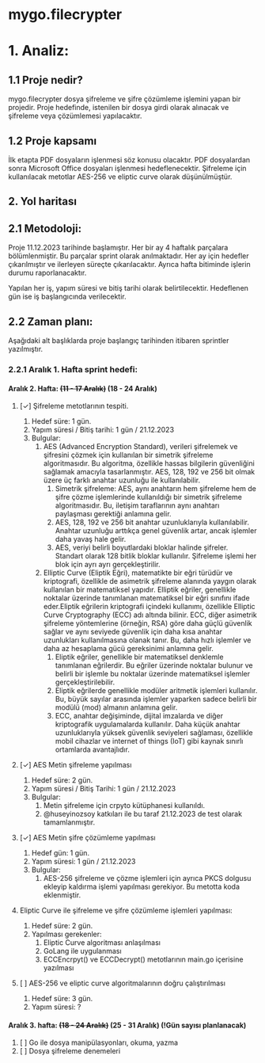 # mygo.filecrypter
# 1. Analiz:
## 1.1 Proje nedir?

mygo.filecrypter dosya şifreleme ve şifre çözümleme işlemini yapan bir projedir. Proje hedefinde, istenilen bir dosya girdi olarak alınacak ve şifreleme veya çözümlemesi yapılacaktır. 

## 1.2 Proje kapsamı

İlk etapta PDF dosyaların işlenmesi söz konusu olacaktır. PDF dosyalardan sonra Microsoft Office dosyaları işlenmesi hedeflenecektir. Şifreleme için kullanılacak metotlar AES-256 ve eliptic curve olarak düşünülmüştür. 

## 2. Yol haritası

## 2.1 Metodoloji:

Proje 11.12.2023 tarihinde başlamıştır. Her bir ay 4 haftalık parçalara bölümlenmiştir. Bu parçalar sprint olarak anılmaktadır. Her ay için hedefler çıkarılmıştır ve ilerleyen süreçte çıkarılacaktır. Ayrıca hafta bitiminde işlerin durumu raporlanacaktır. 

Yapılan her iş, yapım süresi ve bitiş tarihi olarak belirtilecektir. Hedeflenen gün ise iş başlangıcında verilecektir. 

## 2.2 Zaman planı:
Aşağıdaki alt başlıklarda proje başlangıç tarihinden itibaren sprintler yazılmıştır. 

### 2.2.1 Aralık 1. Hafta sprint hedefi:

#### Aralık 2. Hafta: ~~(11 - 17 Aralık)~~ (18 - 24 Aralık)
1. [&#x2713;] Şifreleme metotlarının tespiti.
   1. Hedef süre: 1 gün.
   2. Yapım süresi / Bitiş tarihi: 1 gün / 21.12.2023
   3. Bulgular: 
      1. AES (Advanced Encryption Standard), verileri şifrelemek ve şifresini çözmek için kullanılan bir simetrik şifreleme algoritmasıdır. Bu algoritma, özellikle hassas bilgilerin güvenliğini sağlamak amacıyla tasarlanmıştır. AES, 128, 192 ve 256 bit olmak üzere üç farklı anahtar uzunluğu ile kullanılabilir.
         1. Simetrik şifreleme: AES, aynı anahtarın hem şifreleme hem de şifre çözme işlemlerinde kullanıldığı bir simetrik şifreleme algoritmasıdır. Bu, iletişim taraflarının aynı anahtarı paylaşması gerektiği anlamına gelir.
         2. AES, 128, 192 ve 256 bit anahtar uzunluklarıyla kullanılabilir. Anahtar uzunluğu arttıkça genel güvenlik artar, ancak işlemler daha yavaş hale gelir.
         3. AES, veriyi belirli boyutlardaki bloklar halinde şifreler. Standart olarak 128 bitlik bloklar kullanılır. Şifreleme işlemi her blok için ayrı ayrı gerçekleştirilir.
      2. Elliptic Curve (Eliptik Eğri), matematikte bir eğri türüdür ve kriptografi, özellikle de asimetrik şifreleme alanında yaygın olarak kullanılan bir matematiksel yapıdır. Elliptik eğriler, genellikle noktalar üzerinde tanımlanan matematiksel bir eğri sınıfını ifade eder.Eliptik eğrilerin kriptografi içindeki kullanımı, özellikle Elliptic Curve Cryptography (ECC) adı altında bilinir. ECC, diğer asimetrik şifreleme yöntemlerine (örneğin, RSA) göre daha güçlü güvenlik sağlar ve aynı seviyede güvenlik için daha kısa anahtar uzunlukları kullanılmasına olanak tanır. Bu, daha hızlı işlemler ve daha az hesaplama gücü gereksinimi anlamına gelir. 
         1. Eliptik eğriler, genellikle bir matematiksel denklemle tanımlanan eğrilerdir. Bu eğriler üzerinde noktalar bulunur ve belirli bir işlemle bu noktalar üzerinde matematiksel işlemler gerçekleştirilebilir.
         2. Eliptik eğrilerde genellikle modüler aritmetik işlemleri kullanılır. Bu, büyük sayılar arasında işlemler yaparken sadece belirli bir modülü (mod) almanın anlamına gelir.
         3. ECC, anahtar değişiminde, dijital imzalarda ve diğer kriptografik uygulamalarda kullanılır. Daha küçük anahtar uzunluklarıyla yüksek güvenlik seviyeleri sağlaması, özellikle mobil cihazlar ve internet of things (IoT) gibi kaynak sınırlı ortamlarda avantajlıdır.


2. [&#x2713;] AES Metin şifreleme yapılması
   1. Hedef süre: 2 gün.
   2. Yapım süresi / Bitiş Tarihi: 1 gün / 21.12.2023
   3. Bulgular: 
      1. Metin şifreleme için crpyto kütüphanesi kullanıldı.
      2. @huseyinozsoy katkıları ile bu taraf 21.12.2023 de test olarak tamamlanmıştır. 
3. [&#x2713;] AES Metin şifre çözümleme yapılması
   1. Hedef gün: 1 gün.
   2. Yapım süresi: 1 gün / 21.12.2023
   3. Bulgular:
      1. AES-256 şifreleme ve çözme işlemleri için ayrıca PKCS dolgusu ekleyip kaldırma işlemi yapılması gerekiyor. Bu metotta koda eklenmiştir.
4. Eliptic Curve ile şifreleme ve şifre çözümleme işlemleri yapılması:
   1. Hedef süre: 2 gün.
   2. Yapılması gerekenler: 
      1. Eliptic Curve algoritması anlaşılması
      2. GoLang ile uygulanması
      3. ECCEncrpyt() ve ECCDecrypt() metotlarının main.go içerisine yazılması
5. [ ] AES-256 ve eliptic curve algoritmalarının doğru çalıştırılması
   1. Hedef süre: 3 gün.
   2. Yapım süresi: ?


#### Aralık 3. hafta: ~~(18 - 24 Aralık)~~ (25 - 31 Aralık) (!Gün sayısı planlanacak)
1. [ ] Go ile dosya manipülasyonları, okuma, yazma
2. [ ] Dosya şifreleme denemeleri


